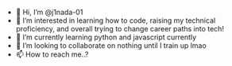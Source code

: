 - 👋 Hi, I’m @j1nada-01
- 👀 I’m interested in learning how to code, raising my technical proficiency, and overall trying to change career paths into tech!
- 🌱 I’m currently learning python and javascript currently
- 💞️ I’m looking to collaborate on nothing until I train up lmao
- 📫 How to reach me..?

<!---
j1nada-01/j1nada-01 is a ✨ special ✨ repository because its `README.md` (this file) appears on your GitHub profile.
You can click the Preview link to take a look at your changes.
--->
